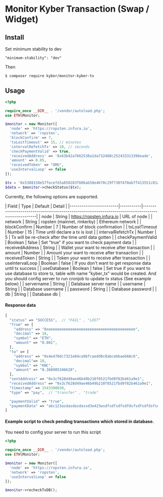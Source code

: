 # Monitor Kyber Transaction (Swap / Widget)

## Install
Set minimum stability to dev

```
"minimum-stability": "dev"
```

Then

```console
$ composer require kyber/monitor-kyber-tx
```

## Usage

```php
<?php 

require_once __DIR__ . '/vendor/autoload.php';
use ETH\Monitor;

$monitor = new Monitor([
  'node' => 'https://ropsten.infura.io',
  'network' => 'ropsten',
  'blockConfirm' => 7,
  'txLostTimeout' => 15, // minutes
  'intervalRefetchTx' => 10, // seconds
  'checkPaymentValid' => true,
  'receivedAddress' => '0x63b42a7662538a1da732488c252433313396eade',
  'amount' => 0.05,
  'receivedToken' => "OMG",
  'useIntervalLoop' => false
]);

$tx = '0x5388158e57fecefd3a850283f606ab58e4670c29f730f470ab7f413551c01af4';
$data = $monitor->checkStatus($tx);

```
Currently, the following options are supported.

|     Field               |   Type    |   Default                     |     Detail                                                          |
|-------------------------|-----------|-----------------------------------------------------------------------------------------------------|
|     node                |  String   | https://ropsten.infura.io     |     URL of node                                                     |
|     network             |  String   | ropsten (mainnet, rinkerby)   |     Ethereum network                                                |
|     blockConfirm        |  Number   | 7                             |     Number of block confirmation                                    |
|     txLostTimeout       |  Number   | 15                            |     Time until declare a tx is lost                                 |
|     intervalRefetchTx   |  Number   | 5                             |     Tx will be re-check after the time until data gotten            |
|     checkPaymentValid   |  Boolean  | false                         |     Set "true" if you want to check payment data                    |
|     receivedAddress     |  String   |                               |     Wallet your want to receive after transaction                   |
|     amount              |  Number   |                               |     Amount your want to receive after transaction                   |
|     receivedToken       |  String   |                               |     Token your want to receive after transaction                    |
|     useIntervalLoop     |  Boolean  | false                         |     If you don't want to get response data until tx success         |
|     useDatabase         |  Boolean  | false                         |     Set true if you want to use database to store tx, table with name "kyber_tx" would be created. And you should config server to run cronjob to update tx status (See example below)        |
|     servername          |  String   |                               |     Database server name                                            |
|     username            |  String   |                               |     Database username                                               |
|     password            |  String   |                               |     Database password                                               |
|     db                  |  String   |                               |     Database db                                                     |

#### Response data

```php
[
  "status" => "SUCCESS",  // "FAIL" , "LOST"
  "from" => [
    "address" => "0xeeeeeeeeeeeeeeeeeeeeeeeeeeeeeeeeeeeeeeee",
    "decimal" => 18,
    "symbol" => "ETH",
    "amount" => "0.001",
  ],
  "to" => [
    "address" => "0x4e470dc7321e84ca96fcaedd0c8abcebbaeb68c6",
    "decimal"=> 18,
    "symbol" => "KNC",
    "amount" => "0.368905346628",
  ],
  "sentAddress" => "0x3cf628d49ae46b49b210f0521fbd9f82b461a9e1",
  "receivedAddress" => "0x3cf628d49ae46b49b210f0521fbd9f82b461a9e1",
  "timestamp" => 1543398038,
  "type" => "pay",  // "transfer" , "trade"

  "paymentValid" => "true",
  "paymentData" => "abc123asdasdasdassd3e423wsdfsdfsdfsdfdsfsdfsdfdsfsdfghfgh",
]
```

#### Example script to check pending transactions which stored in database.
You need to config your server to run this script

```php
<?php 

require_once __DIR__ . '/vendor/autoload.php';
use ETH\Monitor;

$monitor = new Monitor([
  'node' => 'https://ropsten.infura.io',
  'network' => 'ropsten',
  'useIntervalLoop' => false
]);

$monitor->recheckTxDB();

```